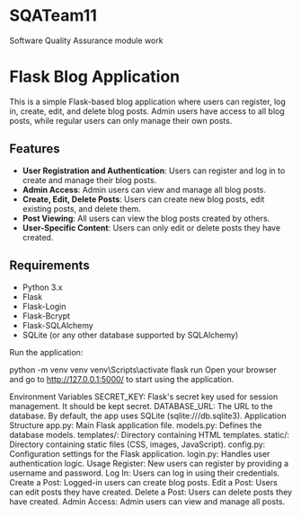 # SQATeam11
Software Quality Assurance module work

# Flask Blog Application

This is a simple Flask-based blog application where users can register, log in, create, edit, and delete blog posts. Admin users have access to all blog posts, while regular users can only manage their own posts.

## Features

- **User Registration and Authentication**: Users can register and log in to create and manage their blog posts.
- **Admin Access**: Admin users can view and manage all blog posts.
- **Create, Edit, Delete Posts**: Users can create new blog posts, edit existing posts, and delete them.
- **Post Viewing**: All users can view the blog posts created by others.
- **User-Specific Content**: Users can only edit or delete posts they have created.

## Requirements

- Python 3.x
- Flask
- Flask-Login
- Flask-Bcrypt
- Flask-SQLAlchemy
- SQLite (or any other database supported by SQLAlchemy)

Run the application:

python -m venv venv 
venv\Scripts\activate
flask run
Open your browser and go to http://127.0.0.1:5000/ to start using the application.


Environment Variables
SECRET_KEY: Flask's secret key used for session management. It should be kept secret.
DATABASE_URL: The URL to the database. By default, the app uses SQLite (sqlite:///db.sqlite3).
Application Structure
app.py: Main Flask application file.
models.py: Defines the database models.
templates/: Directory containing HTML templates.
static/: Directory containing static files (CSS, images, JavaScript).
config.py: Configuration settings for the Flask application.
login.py: Handles user authentication logic.
Usage
Register: New users can register by providing a username and password.
Log In: Users can log in using their credentials.
Create a Post: Logged-in users can create blog posts.
Edit a Post: Users can edit posts they have created.
Delete a Post: Users can delete posts they have created.
Admin Access: Admin users can view and manage all posts.
